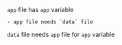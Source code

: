 `app` file has `app` variable

    - app file needs `data` file

`data` file needs `app` file for `app` variable
